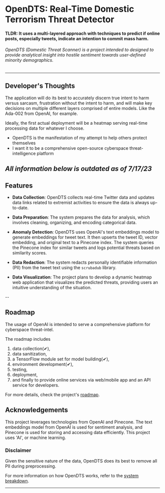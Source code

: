 # OpenDTS: Real-Time Domestic Terrorism Threat Detector

#### TLDR: It uses a multi-layered approach with techniques to predict if online posts, especially tweets, indicate an intention to commit mass harm.

###### OpenDTS (Domestic Threat Scanner) is a project intended to designed to provide analytical insight into hostile sentiment towards user-defined minority demographics.

---

## Developer's Thoughts

The application will do its best to accurately discern true intent to harm versus sarcasm, frustration without the intent to harm, and will make key decisions on multiple different layers comprised of entire models. Like the Ada-002 from OpenAI, for example. 

Ideally, the first actual deployment will be a heatmap serving real-time processing data for whatever I choose. 

- OpenDTS is the manifestation of my attempt to help others protect themselves
- I want it to be a comprehensive open-source cyberspace threat-intelligence platform


*All information below is outdated as of 7/17/23*
---

## Features

- **Data Collection**: OpenDTS collects real-time Twitter data and updates data links related to extremist activities to ensure the data is always up-to-date.

- **Data Preparation**: The system prepares the data for analysis, which involves cleaning, organizing, and encoding categorical data.

- **Anomaly Detection**: OpenDTS uses OpenAI's text embeddings model to generate embeddings for tweet text. It then upserts the tweet ID, vector embedding, and original text to a Pinecone index. The system queries the Pinecone index for similar tweets and logs potential threats based on similarity scores.

- **Data Redaction**: The system redacts personally identifiable information (PII) from the tweet text using the `scrubadub` library.

- **Data Visualization**: The project plans to develop a dynamic heatmap web application that visualizes the predicted threats, providing users an intuitive understanding of the situation.

--

## Roadmap

The usage of OpenAI is intended to serve a comprehensive platform for cyberspace threat-intel. 

The roadmap includes 
1. data collection(✔),
2. data sanitization,
3. a TensorFlow module set for model building(✔),
4. environment development(✔),
5. testing,
6. deployment,
7. and finally to provide online services via web/mobile app and an API service for developers. 

For more details, check the project's [roadmap](roadmap.md).

## Acknowledgements

This project leverages technologies from OpenAI and Pinecone. The text embeddings model from OpenAI is used for sentiment analysis, and Pinecone is used for storing and accessing data efficiently. This project uses 'AI', or machine learning.

### Disclaimer

Given the sensitive nature of the data, OpenDTS does its best to remove all PII during preprocessing.

For more information on how OpenDTS works, refer to the [system breakdown](breakdown.md).

---

